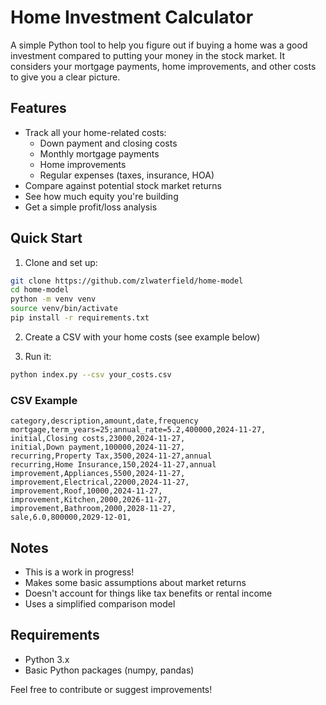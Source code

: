 # Home Investment Calculator

A simple Python tool to help you figure out if buying a home was a good investment compared to putting your money in the stock market. It considers your mortgage payments, home improvements, and other costs to give you a clear picture.

## Features

- Track all your home-related costs:
  - Down payment and closing costs
  - Monthly mortgage payments
  - Home improvements
  - Regular expenses (taxes, insurance, HOA)
- Compare against potential stock market returns
- See how much equity you're building
- Get a simple profit/loss analysis

## Quick Start

1. Clone and set up:
```bash
git clone https://github.com/zlwaterfield/home-model
cd home-model
python -m venv venv
source venv/bin/activate
pip install -r requirements.txt
```

2. Create a CSV with your home costs (see example below)

3. Run it:
```bash
python index.py --csv your_costs.csv
```

### CSV Example
```csv
category,description,amount,date,frequency
mortgage,term_years=25;annual_rate=5.2,400000,2024-11-27,
initial,Closing costs,23000,2024-11-27,
initial,Down payment,100000,2024-11-27,
recurring,Property Tax,3500,2024-11-27,annual
recurring,Home Insurance,150,2024-11-27,annual
improvement,Appliances,5500,2024-11-27,
improvement,Electrical,22000,2024-11-27,
improvement,Roof,10000,2024-11-27,
improvement,Kitchen,2000,2026-11-27,
improvement,Bathroom,2000,2028-11-27,
sale,6.0,800000,2029-12-01,
```

## Notes

- This is a work in progress! 
- Makes some basic assumptions about market returns
- Doesn't account for things like tax benefits or rental income
- Uses a simplified comparison model

## Requirements

- Python 3.x
- Basic Python packages (numpy, pandas)

Feel free to contribute or suggest improvements!